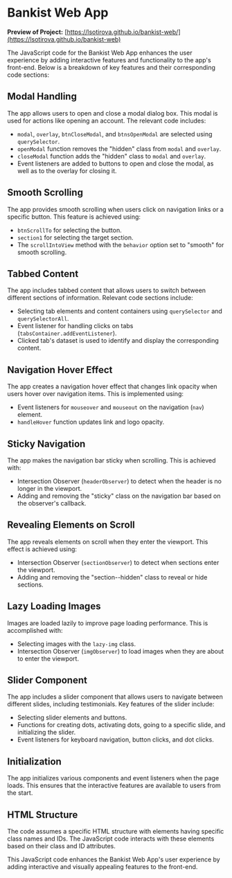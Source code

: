 # Bankist Web App

**Preview of Project:** [https://lsotirova.github.io/bankist-web/](https://lsotirova.github.io/bankist-web)

The JavaScript code for the Bankist Web App enhances the user experience by adding interactive features and functionality to the app's front-end. Below is a breakdown of key features and their corresponding code sections:

## Modal Handling

The app allows users to open and close a modal dialog box. This modal is used for actions like opening an account. The relevant code includes:

- `modal`, `overlay`, `btnCloseModal`, and `btnsOpenModal` are selected using `querySelector`.
- `openModal` function removes the "hidden" class from `modal` and `overlay`.
- `closeModal` function adds the "hidden" class to `modal` and `overlay`.
- Event listeners are added to buttons to open and close the modal, as well as to the overlay for closing it.

## Smooth Scrolling

The app provides smooth scrolling when users click on navigation links or a specific button. This feature is achieved using:

- `btnScrollTo` for selecting the button.
- `section1` for selecting the target section.
- The `scrollIntoView` method with the `behavior` option set to "smooth" for smooth scrolling.

## Tabbed Content

The app includes tabbed content that allows users to switch between different sections of information. Relevant code sections include:

- Selecting tab elements and content containers using `querySelector` and `querySelectorAll`.
- Event listener for handling clicks on tabs (`tabsContainer.addEventListener`).
- Clicked tab's dataset is used to identify and display the corresponding content.

## Navigation Hover Effect

The app creates a navigation hover effect that changes link opacity when users hover over navigation items. This is implemented using:

- Event listeners for `mouseover` and `mouseout` on the navigation (`nav`) element.
- `handleHover` function updates link and logo opacity.

## Sticky Navigation

The app makes the navigation bar sticky when scrolling. This is achieved with:

- Intersection Observer (`headerObserver`) to detect when the header is no longer in the viewport.
- Adding and removing the "sticky" class on the navigation bar based on the observer's callback.

## Revealing Elements on Scroll

The app reveals elements on scroll when they enter the viewport. This effect is achieved using:

- Intersection Observer (`sectionObserver`) to detect when sections enter the viewport.
- Adding and removing the "section--hidden" class to reveal or hide sections.

## Lazy Loading Images

Images are loaded lazily to improve page loading performance. This is accomplished with:

- Selecting images with the `lazy-img` class.
- Intersection Observer (`imgObserver`) to load images when they are about to enter the viewport.

## Slider Component

The app includes a slider component that allows users to navigate between different slides, including testimonials. Key features of the slider include:

- Selecting slider elements and buttons.
- Functions for creating dots, activating dots, going to a specific slide, and initializing the slider.
- Event listeners for keyboard navigation, button clicks, and dot clicks.

## Initialization

The app initializes various components and event listeners when the page loads. This ensures that the interactive features are available to users from the start.

## HTML Structure

The code assumes a specific HTML structure with elements having specific class names and IDs. The JavaScript code interacts with these elements based on their class and ID attributes.

This JavaScript code enhances the Bankist Web App's user experience by adding interactive and visually appealing features to the front-end.


